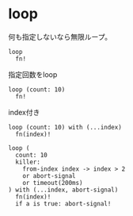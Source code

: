 # loop

何も指定しないなら無限ループ。

```clum
loop
  fn!
```

指定回数をloop

```clum
loop (count: 10)
  fn!
```

index付き

```clum
loop (count: 10) with (...index)
  fn(index)!
```

```clum
loop (
  count: 10
  killer:
    from-index index -> index > 2
    or abort-signal
    or timeout(200ms)
) with (...index, abort-signal)
  fn(index)!
  if a is true: abort-signal!
```